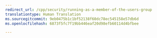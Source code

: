 ```yaml
---
redirect_url: /cpp/security/running-as-a-member-of-the-users-group
translationtype: Human Translation
ms.sourcegitcommit: 9eb0475b1c1bf52138f60dc78ec545158e57db6d
ms.openlocfilehash: 6873f5fc7f19bb446eaf20d98efb60114d4bfbee

---
```




<!--HONumber=Jan17_HO1-->


